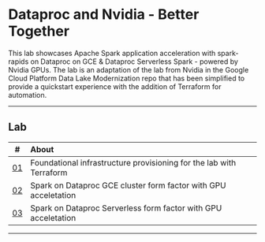 # Dataproc and Nvidia - Better Together

This lab showcases Apache Spark application acceleration with spark-rapids on Dataproc on GCE & Dataproc Serverless Spark - powered by Nvidia GPUs. The lab is an adaptation of the lab from Nvidia in the Google Cloud Platform Data Lake Modernization repo that has been simplified to provide a quickstart experience with the addition of Terraform for automation. 

<hr>

## Lab

| # | About | 
| -- | :--- |  
| [01](Lab-Module-01.md) |  Foundational infrastructure provisioning for the lab with Terraform | 
| [02](Lab-Module-02.md) |  Spark on Dataproc GCE cluster form factor with GPU acceletation | 
| [03](Lab-Module-03.md) |  Spark on Dataproc Serverless form factor with GPU acceletation | 


<hr>
